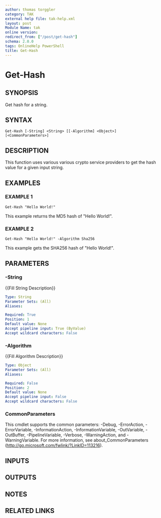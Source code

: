 ```yaml
---
author: thomas torggler
category: TAK
external help file: tak-help.xml
layout: post
Module Name: tak
online version:
redirect_from: ["/post/get-hash"]
schema: 2.0.0
tags: OnlineHelp PowerShell
title: Get-Hash
---
```


# Get-Hash

## SYNOPSIS
Get hash for a string.

## SYNTAX

```
Get-Hash [-String] <String> [[-Algorithm] <Object>] [<CommonParameters>]
```

## DESCRIPTION
This function uses various various crypto service providers to get the hash value for a given input string.

## EXAMPLES

### EXAMPLE 1
```
Get-Hash "Hello World!"
```

This example returns the MD5 hash of "Hello World!".

### EXAMPLE 2
```
Get-Hash "Hello World!" -Algorithm Sha256
```

This example gets the SHA256 hash of "Hello World!".

## PARAMETERS

### -String
{{Fill String Description}}

```yaml
Type: String
Parameter Sets: (All)
Aliases:

Required: True
Position: 1
Default value: None
Accept pipeline input: True (ByValue)
Accept wildcard characters: False
```

### -Algorithm
{{Fill Algorithm Description}}

```yaml
Type: Object
Parameter Sets: (All)
Aliases:

Required: False
Position: 2
Default value: None
Accept pipeline input: False
Accept wildcard characters: False
```

### CommonParameters
This cmdlet supports the common parameters: -Debug, -ErrorAction, -ErrorVariable, -InformationAction, -InformationVariable, -OutVariable, -OutBuffer, -PipelineVariable, -Verbose, -WarningAction, and -WarningVariable.
For more information, see about_CommonParameters (http://go.microsoft.com/fwlink/?LinkID=113216).

## INPUTS

## OUTPUTS

## NOTES

## RELATED LINKS

